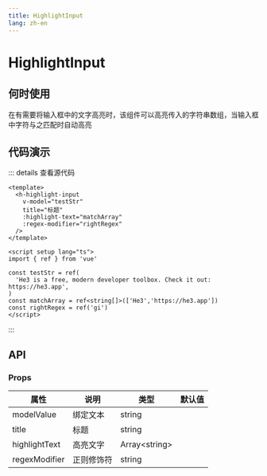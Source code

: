 ```yaml
---
title: HighlightInput
lang: zh-en
---
```

# HighlightInput

## 何时使用

在有需要将输入框中的文字高亮时，该组件可以高亮传入的字符串数组，当输入框中字符与之匹配时自动高亮

## 代码演示

<script setup>
const page = 'He3 is a free, modern developer toolbox. Check it out: https://he3.app'
</script>

<HHighlightInput
  v-model="page"
  title="标题"
  :highlight-text="['He3','https://he3.app']"
  regex-modifier="g"
/>

::: details 查看源代码

```vue
<template>
  <h-highlight-input
    v-model="testStr"
    title="标题"
    :highlight-text="matchArray"
    :regex-modifier="rightRegex"
  />
</template>

<script setup lang="ts">
import { ref } from 'vue'

const testStr = ref(
  'He3 is a free, modern developer toolbox. Check it out: https://he3.app',
)
const matchArray = ref<string[]>(['He3','https://he3.app'])
const rightRegex = ref('gi')
</script>

```

:::

## API

### Props

| 属性          | 说明       | 类型   | 默认值 |
| ------------- | ---------- | ------ | ------ |
| modelValue    | 绑定文本   | string |        |
| title         | 标题       | string |        |
| highlightText | 高亮文字   | Array\<string\>  |        |
| regexModifier | 正则修饰符 | string |        |
